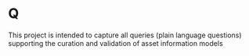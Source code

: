 # Q
This project is intended to capture all queries (plain language questions) supporting the curation and validation of asset information models 
